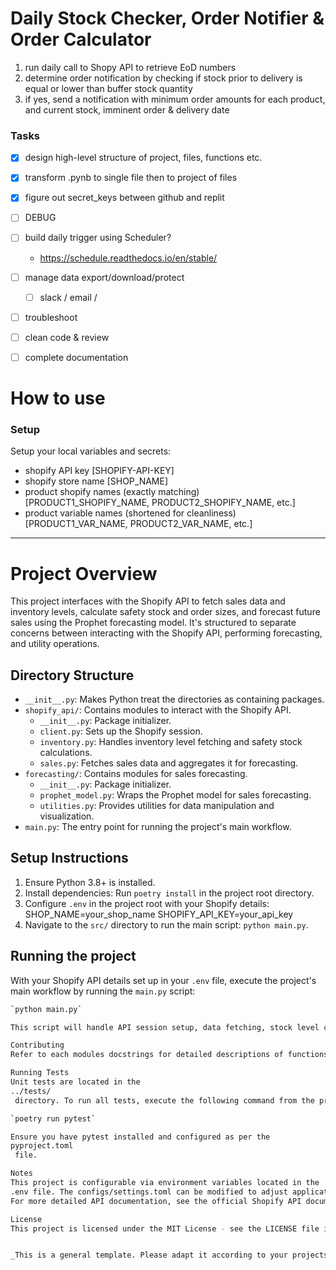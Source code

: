 # Daily Stock Checker, Order Notifier & Order Calculator
1.  run daily call to Shopy API to retrieve EoD numbers
2.  determine order notification by checking if stock prior to delivery is equal or lower than buffer stock quantity
3.  if yes, send a notification with minimum order amounts for each product, and current stock, imminent order & delivery date

### Tasks
- [x] design high-level structure of project, files, functions etc.
- [x] transform .pynb to single file then to project of files
 - [x] figure out secret_keys between github and replit
- [ ] DEBUG

- [ ] build daily trigger using Scheduler?
    - https://schedule.readthedocs.io/en/stable/
- [ ] manage data export/download/protect
    - [ ] slack / email / 

- [ ] troubleshoot
- [ ] clean code & review
- [ ] complete documentation


# How to use

### Setup

Setup your local variables and secrets:
- shopify API key [SHOPIFY-API-KEY]
- shopify store name [SHOP_NAME]
- product shopify names (exactly matching) [PRODUCT1_SHOPIFY_NAME, PRODUCT2_SHOPIFY_NAME, etc.]
- product variable names (shortened for cleanliness) [PRODUCT1_VAR_NAME, PRODUCT2_VAR_NAME, etc.]

---

# Project Overview

This project interfaces with the Shopify API to fetch sales data and inventory levels, calculate safety stock and order sizes, and forecast future sales using the Prophet forecasting model. It's structured to separate concerns between interacting with the Shopify API, performing forecasting, and utility operations.

## Directory Structure

- `__init__.py`: Makes Python treat the directories as containing packages.
- `shopify_api/`: Contains modules to interact with the Shopify API.
    - `__init__.py`: Package initializer.
    - `client.py`: Sets up the Shopify session.
    - `inventory.py`: Handles inventory level fetching and safety stock calculations.
    - `sales.py`: Fetches sales data and aggregates it for forecasting.
- `forecasting/`: Contains modules for sales forecasting.
    - `__init__.py`: Package initializer.
    - `prophet_model.py`: Wraps the Prophet model for sales forecasting.
    - `utilities.py`: Provides utilities for data manipulation and visualization.
- `main.py`: The entry point for running the project's main workflow.

## Setup Instructions

1. Ensure Python 3.8+ is installed.
2. Install dependencies: Run `poetry install` in the project root directory.
3. Configure `.env` in the project root with your Shopify details:
      SHOP_NAME=your_shop_name
      SHOPIFY_API_KEY=your_api_key
4. Navigate to the `src/` directory to run the main script: `python main.py`.

## Running the project

With your Shopify API details set up in your `.env` file, execute the project's main workflow by running the `main.py` script:

```bash
`python main.py`

This script will handle API session setup, data fetching, stock level calculation, and sales forecasting.

Contributing
Refer to each modules docstrings for detailed descriptions of functions, expected parameters, and return types. Contributions should follow the established modular structure and include appropriate unit tests.

Running Tests
Unit tests are located in the 
../tests/
 directory. To run all tests, execute the following command from the project root:

`poetry run pytest`

Ensure you have pytest installed and configured as per the 
pyproject.toml
 file.

Notes
This project is configurable via environment variables located in the 
.env file. The configs/settings.toml can be modified to adjust application settings such as API versions or date ranges for data fetching.
For more detailed API documentation, see the official Shopify API documentation.

License
This project is licensed under the MIT License - see the LICENSE file in the project root for details.


_This is a general template. Please adapt it according to your projects specifics, the naming conventions youve followed, and any additional or modified functionality not captured here._

